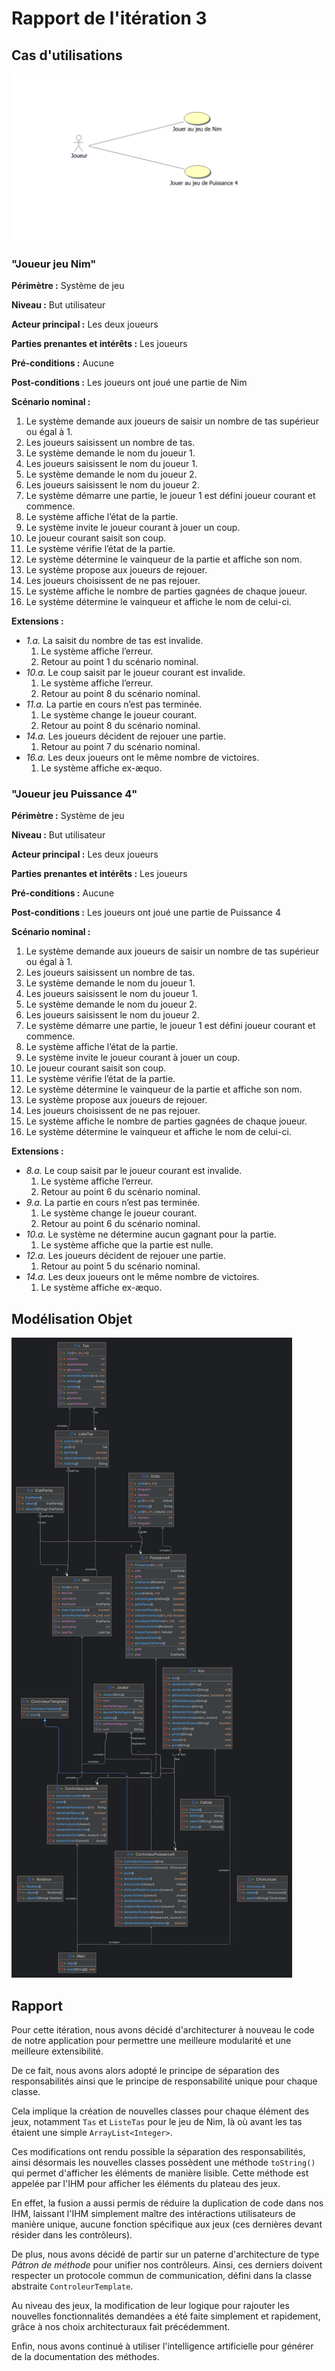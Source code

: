 # Rapport de l'itération 3

## Cas d'utilisations

![UC](uc_iteration3.png)

### "Joueur jeu Nim"

**Périmètre :** Système de jeu

**Niveau :** But utilisateur

**Acteur principal :** Les deux joueurs

**Parties prenantes et intérêts :** Les joueurs

**Pré-conditions :** Aucune

**Post-conditions :** Les joueurs ont joué une partie de Nim

**Scénario nominal :**

1. Le système demande aux joueurs de saisir un nombre de tas supérieur
   ou égal à 1.
2. Les joueurs saisissent un nombre de tas.
3. Le système demande le nom du joueur 1.
4. Les joueurs saisissent le nom du joueur 1.
5. Le système demande le nom du joueur 2.
6. Les joueurs saisissent le nom du joueur 2.
7. Le système démarre une partie, le joueur 1 est défini joueur courant
   et commence.
8. Le système affiche l’état de la partie.
9. Le système invite le joueur courant à jouer un coup.
10. Le joueur courant saisit son coup.
11. Le système vérifie l’état de la partie.
12. Le système détermine le vainqueur de la partie et affiche son nom.
13. Le système propose aux joueurs de rejouer.
14. Les joueurs choisissent de ne pas rejouer.
15. Le système affiche le nombre de parties gagnées de chaque joueur.
16. Le système détermine le vainqueur et affiche le nom de celui-ci.

**Extensions :**

- *1.a.* La saisit du nombre de tas est invalide.
    1. Le système affiche l’erreur.
    2. Retour au point 1 du scénario nominal.
- *10.a.* Le coup saisit par le joueur courant est invalide.
    1. Le système affiche l’erreur.
    2. Retour au point 8 du scénario nominal.
- *11.a.* La partie en cours n’est pas terminée.
    1. Le système change le joueur courant.
    2. Retour au point 8 du scénario nominal.
- *14.a.* Les joueurs décident de rejouer une partie.
    1. Retour au point 7 du scénario nominal.
- *16.a.* Les deux joueurs ont le même nombre de victoires.
    1. Le système affiche ex-æquo.

### "Joueur jeu Puissance 4"

**Périmètre :** Système de jeu

**Niveau :** But utilisateur

**Acteur principal :** Les deux joueurs

**Parties prenantes et intérêts :** Les joueurs

**Pré-conditions :** Aucune

**Post-conditions :** Les joueurs ont joué une partie de Puissance 4

**Scénario nominal :**

1. Le système demande aux joueurs de saisir un nombre de tas supérieur
   ou égal à 1.
2. Les joueurs saisissent un nombre de tas.
3. Le système demande le nom du joueur 1.
4. Les joueurs saisissent le nom du joueur 1.
5. Le système demande le nom du joueur 2.
6. Les joueurs saisissent le nom du joueur 2.
7. Le système démarre une partie, le joueur 1 est défini joueur courant
   et commence.
8. Le système affiche l’état de la partie.
9. Le système invite le joueur courant à jouer un coup.
10. Le joueur courant saisit son coup.
11. Le système vérifie l’état de la partie.
12. Le système détermine le vainqueur de la partie et affiche son nom.
13. Le système propose aux joueurs de rejouer.
14. Les joueurs choisissent de ne pas rejouer.
15. Le système affiche le nombre de parties gagnées de chaque joueur.
16. Le système détermine le vainqueur et affiche le nom de celui-ci.

**Extensions :**

- *8.a.* Le coup saisit par le joueur courant est invalide.
    1. Le système affiche l’erreur.
    2. Retour au point 6 du scénario nominal.
- *9.a.* La partie en cours n’est pas terminée.
    1. Le système change le joueur courant.
    2. Retour au point 6 du scénario nominal.
- *10.a.* Le système ne détermine aucun gagnant pour la partie.
    1. Le système affiche que la partie est nulle.
- *12.a.* Les joueurs décident de rejouer une partie.
    1. Retour au point 5 du scénario nominal.
- *14.a.* Les deux joueurs ont le même nombre de victoires.
    1. Le système affiche ex-æquo.

## Modélisation Objet

![MO](mo_iteration3.png)

## Rapport

Pour cette itération, nous avons décidé d'architecturer à nouveau le
code de notre application pour permettre une meilleure modularité et
une meilleure extensibilité.

De ce fait, nous avons alors adopté le principe de séparation des
responsabilités ainsi que le principe de responsabilité unique pour
chaque classe.

Cela implique la création de nouvelles classes pour chaque élément
des jeux, notamment `Tas` et `ListeTas` pour le jeu de Nim, là où avant
les tas étaient une simple `ArrayList<Integer>`.

Ces modifications ont rendu possible la séparation des responsabilités,
ainsi désormais les nouvelles classes possèdent une méthode `toString()`
qui permet d'afficher les éléments de manière lisible.
Cette méthode est appelée par l'IHM pour afficher les éléments du
plateau des jeux.

En effet, la fusion a aussi permis de réduire la duplication de code
dans nos IHM, laissant l'IHM simplement maître des intéractions
utilisateurs de manière unique, aucune fonction spécifique aux jeux
(ces dernières devant résider dans les contrôleurs).

De plus, nous avons décidé de partir sur un paterne d'architecture de
type *Pâtron de méthode* pour unifier nos contrôleurs. Ainsi, ces
derniers doivent respecter un protocole commun de communication, défini
dans la classe abstraite `ControleurTemplate`.

Au niveau des jeux, la modification de leur logique pour rajouter les
nouvelles fonctionnalités demandées a été faite simplement et
rapidement, grâce à nos choix architecturaux fait précédemment.

Enfin, nous avons continué à utiliser l'intelligence artificielle pour
générer de la documentation des méthodes.
